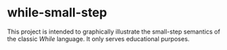 <h1>while-small-step</h1>

<p>

This project is intended to graphically illustrate the small-step semantics of the classic <i>While</i> language. 
It only serves educational purposes.


</p>
